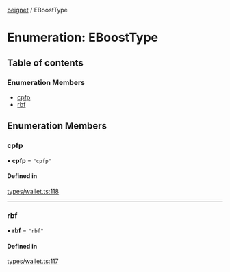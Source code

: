 [beignet](../README.md) / EBoostType

# Enumeration: EBoostType

## Table of contents

### Enumeration Members

- [cpfp](EBoostType.md#cpfp)
- [rbf](EBoostType.md#rbf)

## Enumeration Members

### cpfp

• **cpfp** = ``"cpfp"``

#### Defined in

[types/wallet.ts:118](https://github.com/synonymdev/beignet/blob/05d5011/src/types/wallet.ts#L118)

___

### rbf

• **rbf** = ``"rbf"``

#### Defined in

[types/wallet.ts:117](https://github.com/synonymdev/beignet/blob/05d5011/src/types/wallet.ts#L117)

